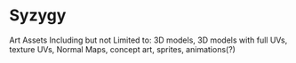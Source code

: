 # Syzygy

Art Assets Including but not Limited to:
3D models, 3D models with full UVs, texture UVs, Normal Maps, concept art, sprites, animations(?)
